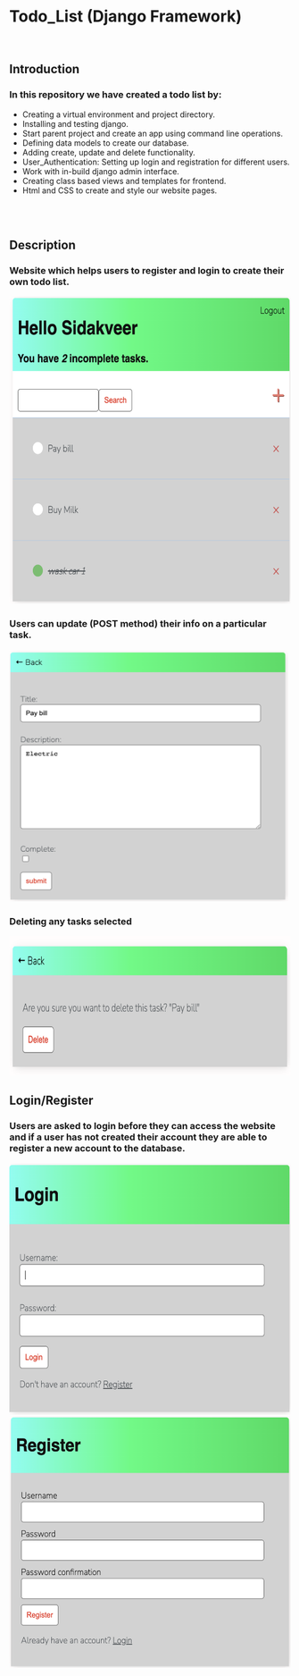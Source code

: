 # Todo_List (Django Framework)

<br>

## Introduction
### In this repository we have created a todo list by:
* Creating a virtual environment and project directory.
* Installing and testing django. 
* Start parent project and create an app using command line operations. 
* Defining data models to create our database.
* Adding create, update and delete functionality.
* User_Authentication: Setting up login and registration for different users.
* Work with in-build django admin interface.
* Creating class based views and templates for frontend. 
* Html and CSS to create and style our website pages.

<br>

<br>

## Description
### Website which helps users to register and login to create their own todo list.
<img src="images/1.png" width=600 height=550>

<br>

### Users can update (POST method) their info on a particular task.
<img src="images/4.png" width=500 height=450>


<br>

### Deleting any tasks selected
<img src="images/5.png" width=600 height=250>

<br>

## Login/Register
### Users are asked to login before they can access the website and if a user has not created their account they are able to register a new account to the database.

<img src="images/2.png" width=550 height=450>

<br>
<img src="images/3.png" width=550 height=450>

